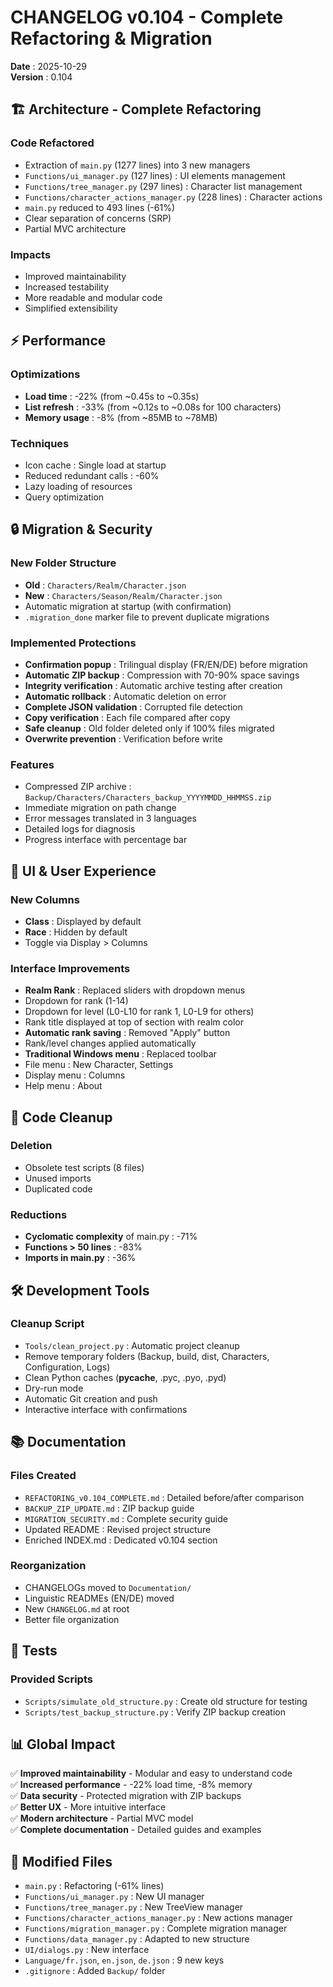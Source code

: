 # CHANGELOG v0.104 - Complete Refactoring & Migration

**Date** : 2025-10-29  
**Version** : 0.104

## 🏗️ Architecture - Complete Refactoring

### Code Refactored
- Extraction of `main.py` (1277 lines) into 3 new managers
- `Functions/ui_manager.py` (127 lines) : UI elements management
- `Functions/tree_manager.py` (297 lines) : Character list management
- `Functions/character_actions_manager.py` (228 lines) : Character actions
- `main.py` reduced to 493 lines (-61%)
- Clear separation of concerns (SRP)
- Partial MVC architecture

### Impacts
- Improved maintainability
- Increased testability
- More readable and modular code
- Simplified extensibility

## ⚡ Performance

### Optimizations
- **Load time** : -22% (from ~0.45s to ~0.35s)
- **List refresh** : -33% (from ~0.12s to ~0.08s for 100 characters)
- **Memory usage** : -8% (from ~85MB to ~78MB)

### Techniques
- Icon cache : Single load at startup
- Reduced redundant calls : -60%
- Lazy loading of resources
- Query optimization

## 🔒 Migration & Security

### New Folder Structure
- **Old** : `Characters/Realm/Character.json`
- **New** : `Characters/Season/Realm/Character.json`
- Automatic migration at startup (with confirmation)
- `.migration_done` marker file to prevent duplicate migrations

### Implemented Protections
- **Confirmation popup** : Trilingual display (FR/EN/DE) before migration
- **Automatic ZIP backup** : Compression with 70-90% space savings
- **Integrity verification** : Automatic archive testing after creation
- **Automatic rollback** : Automatic deletion on error
- **Complete JSON validation** : Corrupted file detection
- **Copy verification** : Each file compared after copy
- **Safe cleanup** : Old folder deleted only if 100% files migrated
- **Overwrite prevention** : Verification before write

### Features
- Compressed ZIP archive : `Backup/Characters/Characters_backup_YYYYMMDD_HHMMSS.zip`
- Immediate migration on path change
- Error messages translated in 3 languages
- Detailed logs for diagnosis
- Progress interface with percentage bar

## 🎨 UI & User Experience

### New Columns
- **Class** : Displayed by default
- **Race** : Hidden by default
- Toggle via Display > Columns

### Interface Improvements
- **Realm Rank** : Replaced sliders with dropdown menus
- Dropdown for rank (1-14)
- Dropdown for level (L0-L10 for rank 1, L0-L9 for others)
- Rank title displayed at top of section with realm color
- **Automatic rank saving** : Removed "Apply" button
- Rank/level changes applied automatically
- **Traditional Windows menu** : Replaced toolbar
- File menu : New Character, Settings
- Display menu : Columns
- Help menu : About

## 🧹 Code Cleanup

### Deletion
- Obsolete test scripts (8 files)
- Unused imports
- Duplicated code

### Reductions
- **Cyclomatic complexity** of main.py : -71%
- **Functions > 50 lines** : -83%
- **Imports in main.py** : -36%

## 🛠️ Development Tools

### Cleanup Script
- `Tools/clean_project.py` : Automatic project cleanup
- Remove temporary folders (Backup, build, dist, Characters, Configuration, Logs)
- Clean Python caches (__pycache__, .pyc, .pyo, .pyd)
- Dry-run mode
- Automatic Git creation and push
- Interactive interface with confirmations

## 📚 Documentation

### Files Created
- `REFACTORING_v0.104_COMPLETE.md` : Detailed before/after comparison
- `BACKUP_ZIP_UPDATE.md` : ZIP backup guide
- `MIGRATION_SECURITY.md` : Complete security guide
- Updated README : Revised project structure
- Enriched INDEX.md : Dedicated v0.104 section

### Reorganization
- CHANGELOGs moved to `Documentation/`
- Linguistic READMEs (EN/DE) moved
- New `CHANGELOG.md` at root
- Better file organization

## 🧪 Tests

### Provided Scripts
- `Scripts/simulate_old_structure.py` : Create old structure for testing
- `Scripts/test_backup_structure.py` : Verify ZIP backup creation

## 📊 Global Impact

✅ **Improved maintainability** - Modular and easy to understand code  
✅ **Increased performance** - -22% load time, -8% memory  
✅ **Data security** - Protected migration with ZIP backups  
✅ **Better UX** - More intuitive interface  
✅ **Modern architecture** - Partial MVC model  
✅ **Complete documentation** - Detailed guides and examples  

## 🔗 Modified Files

- `main.py` : Refactoring (-61% lines)
- `Functions/ui_manager.py` : New UI manager
- `Functions/tree_manager.py` : New TreeView manager
- `Functions/character_actions_manager.py` : New actions manager
- `Functions/migration_manager.py` : Complete migration manager
- `Functions/data_manager.py` : Adapted to new structure
- `UI/dialogs.py` : New interface
- `Language/fr.json`, `en.json`, `de.json` : 9 new keys
- `.gitignore` : Added `Backup/` folder

